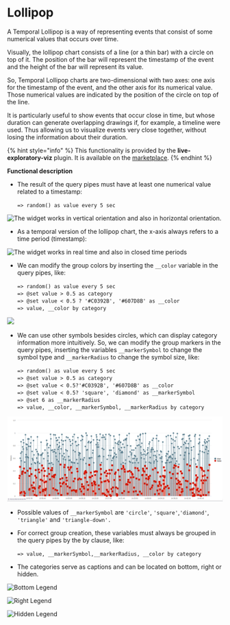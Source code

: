# Lollipop

A Temporal Lollipop is a way of representing events that consist of some numerical values that occurs over time.

Visually, the lollipop chart consists of a line (or a thin bar) with a circle on top of it. The position of the bar will represent the timestamp of the event and the height of the bar will represent its value.

So, Temporal Lollipop charts are two-dimensional with two axes: one axis for the timestamp of the event, and the other axis for its numerical value. Those numerical values are indicated by the position of the circle on top of the line.

It is particularly useful to show events that occur close in time, but whose duration can generate overlapping drawings if, for example, a timeline were used. Thus allowing us to visualize events very close together, without losing the information about their duration.

{% hint style="info" %}
This functionality is provided by the **live-exploratory-viz** plugin. It is available on the [marketplace](https://marketplace.intelie.com/artifact/plugin-live-exploratory-viz/).
{% endhint %}

**Functional description**

*   The result of the query pipes must have at least one numerical value related to a timestamp:

    `=> random() as value every 5 sec`

![The widget works in vertical orientation and also in horizontal orientation.](https://lh4.googleusercontent.com/1ORHhYPODdIhiEESHIpwIpQuukkNwGYVdel53M526JneNi0arxDdh3BA-F73jsDgvr3b91I54tCO0y6NJufNc1mXN09v5J4K3bBb1u5glBXDyHbk9nhlB02AUqQYxYBf8luly5vVLyZZamQiVg)

* As a temporal version of the lollipop chart, the x-axis always refers to a time period (timestamp):

![The widget works in real time and also in closed time periods](https://lh4.googleusercontent.com/H8aKf2Aia-V2Oi9tc\_PkSU-Z1sJB8e7SbcNxBqtkCG-6kSoiOFXjPJrQBXt45\_OGX3iomHOpHYPP1CNh-jG26F7pIrxvJpDrwm6pHhiGCyOtgeRY4qzuxMHGdQK0oeQQ1cXS-sjheWNWcirNVQ)

*   We can modify the group colors by inserting the `__color` variable in the query pipes, like:

    `=> random() as value every 5 sec` \
    `=> @set value > 0.5 as category` \
    `=> @set value < 0.5 ? '#C0392B', '#607D8B' as __color` \
    `=> value, __color by category`

![](https://lh4.googleusercontent.com/ccmeQLeeYK1e0olCWNB3BiCL-3h5YrBIywiA7n\_eMADyHJjSVO88bruN6OkW31zgBNcyNh--e19A8YCGvEp6vyFrpDberJHdTiNaZEz01QKMIYq0SGeBsOhIeIcNhR8SuQj1DTFaeh8mOT2WGQ)

*   We can use other symbols besides circles, which can display category information more intuitively. So, we can modify the group markers in the query pipes, inserting the variables `__markerSymbol` to change the symbol type and `__markerRadius` to change the symbol size, like:

    `=> random() as value every 5 sec` \
    `=> @set value > 0.5 as category` \
    `=> @set value < 0.5?'#C0392B', '#607D8B' as __color` \
    `=> @set value < 0.5? 'square', 'diamond' as __markerSymbol` \
    `=> @set 6 as __markerRadius` \
    `=> value, __color, __markerSymbol, __markerRadius by category`

![](<../../.gitbook/assets/image (103).png>)

* Possible values of `__markerSymbol` are `'circle'`, `'square'`,`'diamond'`, `'triangle'` and `'triangle-down'.`
*   For correct group creation, these variables must always be grouped in the query pipes by the by clause, like:

    `=> value, __markerSymbol,__markerRadius, __color by category`
* The categories serve as captions and can be located on bottom, right or hidden.

![Bottom Legend](https://lh3.googleusercontent.com/wxnCPSN7KnDKzC4OkkzzUhTSLdl-zDhQ9LfOfCavVi1jof0usYG4M2cwTyqJdgN1jKgU56x-d5rqDo8gzeRNV8SphGS0R3l9KPrYi6cOMGkdS6Ko31iDBjqb6q6UlZwYqxOhwODu8aLO1B7OQg)

![Right Legend](https://lh3.googleusercontent.com/RCk0ZPSz-o3Y1Sbcs26KsKPZjfJSXO9mjKl9Y29Zd--v0tnS6A2jXsIJgB\_xq7r5Sd0ENI7k48wcgU2-Aw5DwPyY6Rjm5DTsg4eKB9kK7uf7L94LeNkVvzDSTqJSstm9Zpc2shDJ873cKxSCuQ)

![Hidden Legend](https://lh3.googleusercontent.com/BJI3QWvG5-p5B2OFTBGVk4eLHKyt80GHKnCDc-bOlCZoWB50VDcM40\_F4d3Hbce3-766X55b2hJyswZuDoE9apdoIZvHataMRs1z30YaY5xHn3D7Qdwy3CBwS0QvT5kSO2DF0djY4vKSI-5zHQ)
